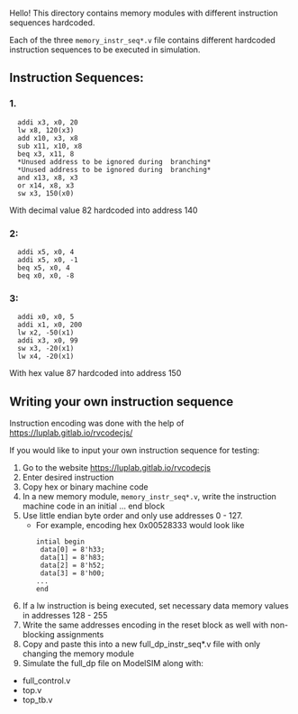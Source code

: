 Hello! This directory contains memory modules with different instruction sequences hardcoded.

Each of the three ```memory_instr_seq*.v``` file contains different hardcoded instruction sequences to be executed in simulation.

## Instruction Sequences:
 ### 1.
```
  addi x3, x0, 20
  lw x8, 120(x3)
  add x10, x3, x8
  sub x11, x10, x8
  beq x3, x11, 8
  *Unused address to be ignored during  branching*
  *Unused address to be ignored during  branching*
  and x13, x8, x3
  or x14, x8, x3
  sw x3, 150(x0)
 ```
  With decimal value 82 hardcoded into address 140
  
### 2:
```
  addi x5, x0, 4
  addi x5, x0, -1
  beq x5, x0, 4
  beq x0, x0, -8
```
### 3:
```
  addi x0, x0, 5
  addi x1, x0, 200
  lw x2, -50(x1)
  addi x3, x0, 99
  sw x3, -20(x1)
  lw x4, -20(x1)
```
  With hex value 87 hardcoded into address 150

## Writing your own instruction sequence

Instruction encoding was done with the help of https://luplab.gitlab.io/rvcodecjs/

If you would like to input your own instruction sequence for testing:
1.  Go to the website https://luplab.gitlab.io/rvcodecjs
2. Enter desired instruction
3. Copy hex or binary machine code
4. In a new memory module, ```memory_instr_seq*.v```, write the instruction machine code in an initial ... end block
5. Use little endian byte order and only use addresses 0 - 127.
   - For example, encoding hex 0x00528333 would look like
     ```
     intial begin
      data[0] = 8'h33;
      data[1] = 8'h83;
      data[2] = 8'h52;
      data[3] = 8'h00;
     ...
     end
     ```
6. If a lw instruction is being executed, set necessary data memory values in addresses 128 - 255
7. Write the same addresses encoding in the reset block as well with non-blocking assignments
8. Copy and paste this into a new full_dp_instr_seq*.v file with only changing the memory module
9. Simulate the full_dp file on ModelSIM along with:
 - full_control.v
 - top.v
 - top_tb.v

